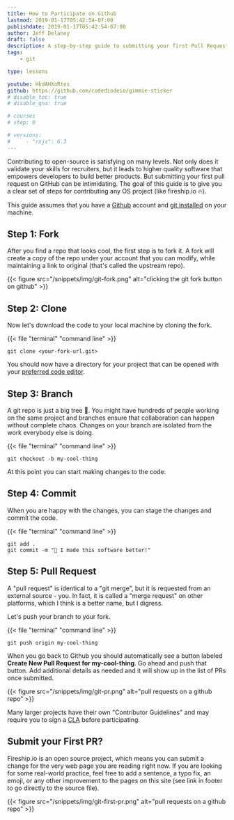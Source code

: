 ```yaml
---
title: How to Participate on Github
lastmod: 2019-01-17T05:42:54-07:00
publishdate: 2019-01-17T05:42:54-07:00
author: Jeff Delaney
draft: false
description: A step-by-step guide to submitting your first Pull Request on Github. Practical tips and advice for git version control. 
tags: 
    - git

type: lessons

youtube: HkdAHXoRtos
github: https://github.com/codediodeio/gimmie-sticker 
# disable_toc: true
# disable_qna: true

# courses
# step: 0

# versions: 
#     - "rxjs": 6.3
---
```


Contributing to open-source is satisfying on many levels. Not only does it validate your skills for recruiters, but it leads to higher quality software that empowers developers to build better products. But submitting your first pull request on GitHub can be intimidating. The goal of this guide is to give you a clear set of steps for contributing any OS project (like fireship.io 🔥). 

This guide assumes that you have a [Github](https://github.com/) account and [git installed](https://git-scm.com/book/en/v2/Getting-Started-Installing-Git) on your machine. 

## Step 1: Fork

After you find a repo that looks cool, the first step is to fork it. A fork will create a copy of the repo under your account that you can modify, while maintaining a link to original (that's called the upstream repo). 

{{< figure src="/snippets/img/git-fork.png" alt="clicking the git fork button on github" >}}


## Step 2: Clone

Now let's download the code to your local machine by cloning the fork. 

{{< file "terminal" "command line" >}}
```text
git clone <your-fork-url.git>
```

You should now have a directory for your project that can be opened with your [preferred code editor](https://code.visualstudio.com/). 

## Step 3: Branch

A git repo is just a big tree 🌳. You might have hundreds of people working on the same project and branches ensure that collaboration can happen without complete chaos. Changes on your branch are isolated from the work everybody else is doing.

{{< file "terminal" "command line" >}}
```text
git checkout -b my-cool-thing
```

At this point you can start making changes to the code.

## Step 4: Commit 

When you are happy with the changes, you can stage the changes and commit the code. 

{{< file "terminal" "command line" >}}
```text
git add .
git commit -m "🚀 I made this software better!"
```


## Step 5: Pull Request

A "pull request" is identical to a "git merge", but it is requested from an external source - you. In fact, it is called a "merge request" on other platforms, which I think is a better name, but I digress. 

Let's push your branch to your fork.

{{< file "terminal" "command line" >}}
```text
git push origin my-cool-thing
```

When you go back to Github you should automatically see a button labeled **Create New Pull Request for my-cool-thing**. Go ahead and push that button. Add additional details as needed and it will show up in the list of PRs once submitted. 

{{< figure src="/snippets/img/git-pr.png" alt="pull requests on a github repo" >}}

Many larger projects have their own "Contributor Guidelines" and may require you to sign a [CLA](https://en.wikipedia.org/wiki/Contributor_License_Agreement) before participating. 

## Submit your First PR?

Fireship.io is an open source project, which means you can submit a change for the very web page you are reading right now. If you are looking for some real-world practice, feel free to add a sentence, a typo fix, an emoji, or any other improvement to the pages on this site (see link in footer to go directly to the source file). 

{{< figure src="/snippets/img/git-first-pr.png" alt="pull requests on a github repo" >}}
